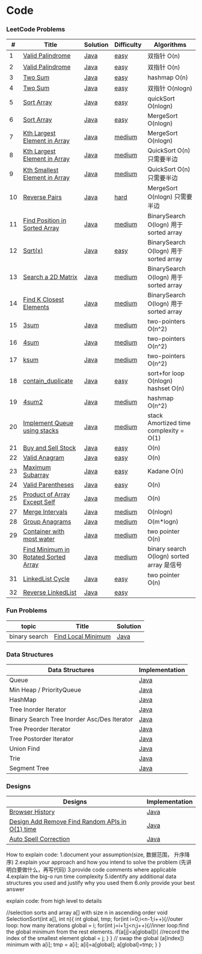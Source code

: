  Code
========

### LeetCode Problems

| #   | Title                                                                                                                   | Solution                                                                   | Difficulty                                                           | Algorithms                               |
|-----|-------------------------------------------------------------------------------------------------------------------------|----------------------------------------------------------------------------|----------------------------------------------------------------------|------------------------------------------|
| 1   | [Valid Palindrome](https://leetcode.com/problems/valid-palindrome/)                                                     | [Java](./algorithms/1_valid_palindrome/ValidPalindrome.java)               | [easy](./algorithms/1_valid_palindromem/README.md)                   | 双指针  O(n)                                |
| 2   | [Valid Palindrome](https://leetcode.com/problems/valid-palindrome-ii/)                                                  | [Java](./algorithms/2_valid_palindrome2/ValidPalindrome2.java)             | [easy](./algorithms/2_valid_palindromem2/README.md)                  | 双指针  O(n)                                |
| 3   | [Two Sum](https://leetcode.com/problems/two-sum/)                                                                       | [Java](./algorithms/3_two_sum/hashmap/TwoSum.java)                         | [easy](./algorithms/3_two_sum/hashmap/README.md)                     | hashmap  O(n)                            |
| 4   | [Two Sum](https://leetcode.com/problems/two-sum/)                                                                       | [Java](./algorithms/3_two_sum/two_pointer/TwoSum2.java)                    | [easy](./algorithms/3_two_sum/two_pointer/README.md)                 | 双指针  O(nlogn)                            |
| 5   | [Sort Array](https://leetcode.com/problems/sort-an-array/)                                                              | [Java](./algorithms/4_sort_array/QuickSort.java)                           | [easy](./algorithms/4_sort_array/README.md)                          | quickSort  O(nlogn)                      |
| 6   | [Sort Array](https://leetcode.com/problems/sort-an-array/)                                                              | [Java](./algorithms/4_sort_array/MergeSort.java)                           | [easy](./algorithms/4_sort_array/README.md)                          | MergeSort  O(nlogn)                      |
| 7   | [Kth Largest Element in Array](https://leetcode.com/problems/kth-largest-element-in-an-array/)                          | [Java](./algorithms/5_Kth_largest_element_array/MergeSort.java)            | [medium](./algorithms/5_Kth_largest_element_array/README.md)         | MergeSort  O(nlogn)                      |
| 8   | [Kth Largest Element in Array](https://leetcode.com/problems/kth-largest-element-in-an-array/)                          | [Java](./algorithms/5_Kth_largest_element_array/QuickSort.java)            | [medium](./algorithms/5_Kth_largest_element_array/README.md)         | QuickSort  O(n) 只需要半边                    |
| 9   | [Kth Smallest Element in Array](https://leetcode.com/problems/kth-largest-element-in-an-array/)                         | [Java](./algorithms/6_Kth_smallest_element_array/QuickSort.java)           | [medium](./algorithms/6_Kth_smallest_element_array/README.md)        | QuickSort  O(n) 只需要半边                    |
| 10  | [Reverse Pairs](https://leetcode.com/problems/reverse-pairs/)                                                           | [Java](./algorithms/7_reverse_pairs/MergeSort.java)                        | [hard](./algorithms/7_reverse_pairs/README.md)                       | MergeSort  O(nlogn) 只需要半边                |
| 11  | [Find Position in Sorted Array](https://leetcode.com/problems/find-first-and-last-position-of-element-in-sorted-array/) | [Java](./algorithms/8_find_position_in_sorted_array/BinarySearch.java)     | [medium](./algorithms/8_find_position_in_sorted_array/README.md)     | BinarySearch  O(logn)    用于sorted array  |
| 12  | [Sqrt(x)](https://leetcode.com/problems/sqrtx/)                                                                         | [Java](./algorithms/9_sqrt/Squrt.java)                                     | [easy](./algorithms/9_sqrt/README.md)                                | BinarySearch  O(logn) 用于sorted array     |
| 13  | [Search a 2D Matrix](https://leetcode.com/problems/search-a-2d-matrix/)                                                 | [Java](./algorithms/10_search_2d_matrix/SearchMatrix.java)                 | [medium](./algorithms/10_search_2d_matrix/README.md)                 | BinarySearch  O(logn) 用于sorted array     |
| 14  | [Find K Closest Elements](https://leetcode.com/problems/find-k-closest-elements/)                                       | [Java](./algorithms/11_find_K_closest_element/FindClosestElement.java)     | [medium](./algorithms/11_find_K_closest_element/README.md)           | BinarySearch  O(logn) 用于sorted array     |
| 15  | [3sum](https://leetcode.com/problems/3sum/)                                                                             | [Java](./algorithms/12_3sum/3sum.java)                                     | [medium](./algorithms/12_3sum/README.md)                             | two-pointers  O(n^2)                     |
| 16  | [4sum](https://leetcode.com/problems/4sum/)                                                                             | [Java](./algorithms/13_4sum/3sum.java)                                     | [medium](./algorithms/13_4sum/README.md)                             | two-pointers  O(n^2)                     |
| 17  | [ksum](https://leetcode.com/problems/4sum/)                                                                             | [Java](./algorithms/14_ksum/4sum.java)                                     | [medium](./algorithms/14_4sum/README.md)                             | two-pointers  O(n^2)                     |
| 18  | [contain_duplicate](https://leetcode.com/problems/contains-duplicate/)                                                  | [Java](./algorithms/15_contain_duplicate/ContainDuplication.java)          | [easy]()                                                             | sort+for loop O(nlogn)     hashset O(n)  |
| 19  | [4sum2](https://leetcode.com/problems/4sum-ii/)                                                                         | [Java](./algorithms/16_4sum2/4sum2.java)                                   | [medium](./algorithms/16_4sum2/README.md)                            | hashmap  O(n^2)                          |
| 20  | [Implement Queue using stacks](https://leetcode.com/problems/implement-queue-using-stacks/)                             | [Java](./algorithms/17_queue_by_stacks/QueueByStack.java)                  | [medium](./algorithms/17_queue_by_stacks/README.md)                  | stack   Amortized time complexity = O(1) |
| 21  | [Buy and Sell Stock](https://leetcode.com/problems/best-time-to-buy-and-sell-stock/)                                    | [Java](./algorithms/18_buy_and_sell_stock/BuySellStock.java)               | [easy](./algorithms/18_buy_and_sell_stock/README.md)                 | O(n)                                     |
| 22  | [Valid Anagram](https://leetcode.com/problems/valid-anagram/)                                                           | [Java](./algorithms/19_valid_anagram/ValidAnagram.java)                    | [easy](./algorithms/19_valid_anagram/README.md)                      | O(n)                                     |
| 23  | [Maximum Subarray](https://leetcode.com/problems/maximum-subarray/)                                                     | [Java](./algorithms/20_maximum_subarray/MaxSubarray.java)                  | [easy](./algorithms/20_maximum_subarray/README.md)                   | Kadane O(n)                              |
| 24  | [Valid Parentheses](https://leetcode.com/problems/valid-parentheses/)                                                   | [Java](./algorithms/21_valid_parentheses/ValidParenthese.java)             | [easy]()                                                             | O(n)                                     |
| 25  | [Product of Array Except Self](https://leetcode.com/problems/product-of-array-except-self/)                             | [Java](./algorithms/22_product_of_array_ecept_self/ProductExceptSelf.java) | [medium]()                                                           | O(n)                                     |
| 27  | [Merge Intervals](https://leetcode.com/problems/merge-intervals/)                                                       | [Java](./algorithms/23_merge_intervals/MergeIntervals.java)                | [medium](./algorithms/23_merge_intervals/README.md)                  | O(nlogn)                                 |
| 28  | [Group Anagrams](https://leetcode.com/problems/group-anagrams/)                                                         | [Java](./algorithms/24_group_anagrams/GroupAnagrams.java)                  | [medium](./algorithms/24_group_anagrams/README.md)                   | O(m*logn)                                |
| 29  | [Container with most water](https://leetcode.com/problems/container-with-most-water/)                                   | [Java](./algorithms/25_container_most_water/MaxArea.java)                  | [medium](./algorithms/25_container_most_water/README.md)             | two pointer O(n)                         |
| 30  | [Find Minimum in Rotated Sorted Array](https://leetcode.com/problems/find-minimum-in-rotated-sorted-array/)             | [Java](./algorithms/26_find_min_in_rotated_sorted_array/FindMin.java)      | [medium](./algorithms/26_find_min_in_rotated_sorted_array/README.md) | binary search O(logn)  sorted array 是信号  |
| 31  | [LinkedList Cycle](https://leetcode.com/problems/linked-list-cycle/)                                                    | [Java](./algorithms/27_linkedList_cycle/hasCycle.java)                     | [easy]()                                                             | two pointer O(n)                         |
| 32  | [Reverse LinkedList](https://leetcode.com/problems/reverse-linked-list/)                                                | [Java](./algorithms/28_reverse_LinkedList/ReverseLinkedList.java)          | [easy]()                                                             |                                          |
### Fun Problems

| topic | Title | Solution |
|-------| ----- | -------- |
|binary search|[Find Local Minimum](./algorithms/java/fun_find_local_minimum_in_unsorted_array/README.md)|[Java](./algorithms/java/fun_find_local_minimum_in_unsorted_array/FindLocalMin.java)|

### Data Structures

| Data Structures | Implementation |
|--|--|
|Queue|[Java](./data_structures/queue/Queue.java)|
|Min Heap / PriorityQueue|[Java](./data_structures/min_heap/MinHeap.java)|
|HashMap|[Java](./data_structures/hashmap/HashMap.java)|
|Tree Inorder Iterator|[Java](./data_structures/tree_iterator/InorderIterator.java)|
|Binary Search Tree Inorder Asc/Des Iterator|[Java](./data_structures/tree_iterator/AscDesInorderIterator.java)|
|Tree Preorder Iterator|[Java](./data_structures/tree_iterator/PreorderIterator.java)|
|Tree Postorder Iterator|[Java](./data_structures/tree_iterator/PostorderIterator.java)|
|Union Find|[Java](./data_structures/union_find/UnionFind.java)|
|Trie|[Java](./data_structures/trie/Trie.java)|
|Segment Tree|[Java](./data_structures/segment_tree/SegmentTree.java)|

### Designs

| Designs | Implementation |
|--|--|
|[Browser History](./designs/browser_history/README.md)|[Java](./designs/browser_history/BrowserHistory.java)|
|[Design Add Remove Find Random APIs in O(1) time](./designs/design_add_remove_find_random_in_o1/README.md)|[Java](./designs/design_add_remove_find_random_in_o1/NewDataStructure.java)|
|[Auto Spell Correction](./designs/auto_spell_correction/README.md)|[Java](./designs/auto_spell_correction/SpellCorrection.java)|


How to explain code:
1.document your assumption(size, 数据范围， 升序降序)
2.explain your approach and how you intend to solve the problem (先讲明白要做什么，再写代码)
3.provide code comments where applicable
4.explain the big-o run time complexity 
5.identify any additional data structures you used and justify why you used them
6.only provide your best answer

explain code:
from high level to details

//selection sorts and array a[] with size n in ascending order
void SelectionSort(int a[], int n){
	int global, tmp;
	for(int i=0;i<n-1;i++){//outer loop: how many iterations
		global = i;
		for(int j=i+1;j<n;j++){//inner loop:find the global minimum from the rest elements.
			if(a[j]<a[global]){
               //record the index of the smallest element
				global = j;
			}
		}
       // swap the global (a[index]) minimum with a[i];
		tmp = a[i];
        a[i]=a[global];
		a[global]=tmp;
	}
}